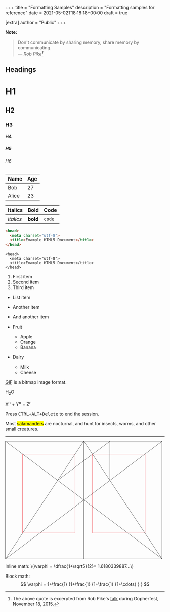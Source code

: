 +++
title = "Formatting Samples"
description = "Formatting samples for reference"
date = 2021-05-02T18:18:18+00:00
draft = true

[extra]
author = "Public"
+++

**Note:**

> Don't communicate by sharing memory, share memory by communicating.<br>
> — <cite>Rob Pike[^1]</cite>

<!-- more -->

## Headings

# H1
## H2
### H3
#### H4
##### H5
###### H6

   Name | Age
--------|------
    Bob | 27
  Alice | 23

| Italics   | Bold     | Code   |
| --------  | -------- | ------ |
| *italics* | **bold** | `code` |

```html
<head>
  <meta charset="utf-8">
  <title>Example HTML5 Document</title>
</head>
```
    <head>
      <meta charset="utf-8">
      <title>Example HTML5 Document</title>
    </head>

1. First item
2. Second item
3. Third item

- List item
- Another item
- And another item

- Fruit
  - Apple
  - Orange
  - Banana
- Dairy
  - Milk
  - Cheese

<abbr title="Graphics Interchange Format">GIF</abbr> is a bitmap image format.

H<sub>2</sub>O

X<sup>n</sup> + Y<sup>n</sup> = Z<sup>n</sup>

Press <kbd><kbd>CTRL</kbd>+<kbd>ALT</kbd>+<kbd>Delete</kbd></kbd> to end the
session.

Most <mark>salamanders</mark> are nocturnal, and hunt for insects, worms, and
other small creatures.

---

[^1]: The above quote is excerpted from Rob Pike's [talk](https://www.youtube.com/watch?v=PAAkCSZUG1c)
during Gopherfest, November 18, 2015.

<svg class="canon" xmlns="http://www.w3.org/2000/svg" overflow="visible" viewBox="0 0 496 373" height="373" width="496"><g fill="none"><path stroke="#000" stroke-width=".75" d="M.599 372.348L495.263 1.206M.312.633l494.95 370.853M.312 372.633L247.643.92M248.502.92l246.76 370.566M330.828 123.869V1.134M330.396 1.134L165.104 124.515"></path><path stroke="#ED1C24" stroke-width=".75" d="M275.73 41.616h166.224v249.05H275.73zM54.478 41.616h166.225v249.052H54.478z"></path><path stroke="#000" stroke-width=".75" d="M.479.375h495v372h-495zM247.979.875v372"></path><ellipse cx="498.729" cy="177.625" rx=".75" ry="1.25"></ellipse><ellipse cx="247.229" cy="377.375" rx=".75" ry="1.25"></ellipse></g></svg>

<p>
Inline math: \(\varphi = \dfrac{1+\sqrt5}{2}= 1.6180339887…\)
</p>

Block math:
$$
 \varphi = 1+\frac{1} {1+\frac{1} {1+\frac{1} {1+\cdots} } }
$$
